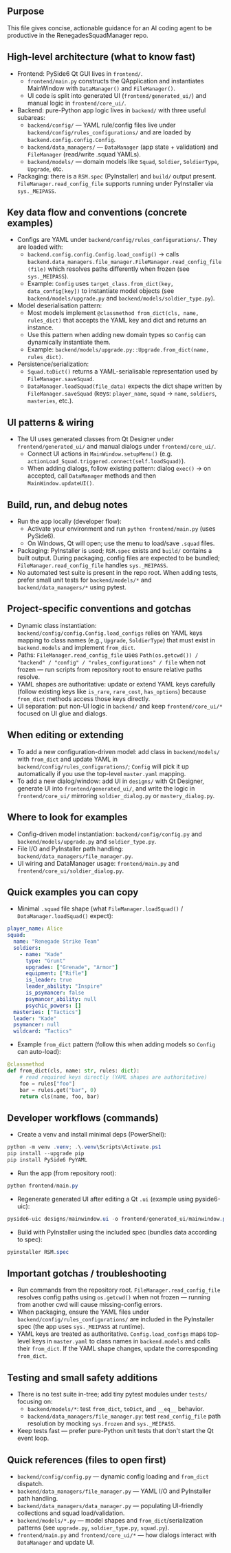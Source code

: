 Purpose
-------
This file gives concise, actionable guidance for an AI coding agent to be productive in the RenegadesSquadManager repo.

High-level architecture (what to know fast)
-----------------------------------------
- Frontend: PySide6 Qt GUI lives in `frontend/`.
  - `frontend/main.py` constructs the QApplication and instantiates MainWindow with `DataManager()` and `FileManager()`.
  - UI code is split into generated UI (`frontend/generated_ui/`) and manual logic in `frontend/core_ui/`.
- Backend: pure-Python app logic lives in `backend/` with three useful subareas:
  - `backend/config/` — YAML rule/config files live under `backend/config/rules_configurations/` and are loaded by `backend.config.config.Config`.
  - `backend/data_managers/` — `DataManager` (app state + validation) and `FileManager` (read/write .squad YAMLs).
  - `backend/models/` — domain models like `Squad`, `Soldier`, `SoldierType`, `Upgrade`, etc.
- Packaging: there is a `RSM.spec` (PyInstaller) and `build/` output present. `FileManager.read_config_file` supports running under PyInstaller via `sys._MEIPASS`.

Key data flow and conventions (concrete examples)
------------------------------------------------
- Configs are YAML under `backend/config/rules_configurations/`. They are loaded with:
  - `backend.config.config.Config.load_config()` -> calls `backend.data_managers.file_manager.FileManager.read_config_file(file)` which resolves paths differently when frozen (see `sys._MEIPASS`).
  - Example: `Config` uses `target_class.from_dict(key, data_config[key])` to instantiate model objects (see `backend/models/upgrade.py` and `backend/models/soldier_type.py`).
- Model deserialisation pattern:
  - Most models implement `@classmethod from_dict(cls, name, rules_dict)` that accepts the YAML key and dict and returns an instance.
  - Use this pattern when adding new domain types so `Config` can dynamically instantiate them.
  - Example: `backend/models/upgrade.py::Upgrade.from_dict(name, rules_dict)`.
- Persistence/serialization:
  - `Squad.toDict()` returns a YAML-serialisable representation used by `FileManager.saveSquad`.
  - `DataManager.loadSquad(file_data)` expects the dict shape written by `FileManager.saveSquad` (keys: `player_name`, `squad` → `name`, `soldiers`, `masteries`, etc.).

UI patterns & wiring
-------------------
- The UI uses generated classes from Qt Designer under `frontend/generated_ui/` and manual dialogs under `frontend/core_ui/`.
  - Connect UI actions in `MainWindow.setupMenu()` (e.g. `actionLoad_Squad.triggered.connect(self.loadSquad)`).
  - When adding dialogs, follow existing pattern: dialog `exec()` -> on accepted, call `DataManager` methods and then `MainWindow.updateUI()`.

Build, run, and debug notes
-------------------------
- Run the app locally (developer flow):
  - Activate your environment and run `python frontend/main.py` (uses PySide6).
  - On Windows, Qt will open; use the menu to load/save `.squad` files.
- Packaging: PyInstaller is used; `RSM.spec` exists and `build/` contains a built output. During packaging, config files are expected to be bundled; `FileManager.read_config_file` handles `sys._MEIPASS`.
- No automated test suite is present in the repo root. When adding tests, prefer small unit tests for `backend/models/*` and `backend/data_managers/*` using pytest.

Project-specific conventions and gotchas
--------------------------------------
- Dynamic class instantiation: `backend/config/config.Config.load_configs` relies on YAML keys mapping to class names (e.g., `Upgrade`, `SoldierType`) that must exist in `backend.models` and implement `from_dict`.
- Paths: `FileManager.read_config_file` uses `Path(os.getcwd()) / "backend" / "config" / "rules_configurations" / file` when not frozen — run scripts from repository root to ensure relative paths resolve.
- YAML shapes are authoritative: update or extend YAML keys carefully (follow existing keys like `is_rare`, `rare_cost`, `has_options`) because `from_dict` methods access those keys directly.
- UI separation: put non-UI logic in `backend/` and keep `frontend/core_ui/*` focused on UI glue and dialogs.

When editing or extending
------------------------
- To add a new configuration-driven model: add class in `backend/models/` with `from_dict` and update YAML in `backend/config/rules_configurations/`; `Config` will pick it up automatically if you use the top-level `master.yaml` mapping.
- To add a new dialog/window: add UI in `designs/` with Qt Designer, generate UI into `frontend/generated_ui/`, and write the logic in `frontend/core_ui/` mirroring `soldier_dialog.py` or `mastery_dialog.py`.

Where to look for examples
-------------------------
- Config-driven model instantiation: `backend/config/config.py` and `backend/models/upgrade.py` and `soldier_type.py`.
- File I/O and PyInstaller path handling: `backend/data_managers/file_manager.py`.
- UI wiring and DataManager usage: `frontend/main.py` and `frontend/core_ui/soldier_dialog.py`.

Quick examples you can copy
--------------------------
- Minimal `.squad` file shape (what `FileManager.loadSquad()` / `DataManager.loadSquad()` expect):

```yaml
player_name: Alice
squad:
  name: "Renegade Strike Team"
  soldiers:
    - name: "Kade"
      type: "Grunt"
      upgrades: ["Grenade", "Armor"]
      equipment: ["Rifle"]
      is_leader: true
      leader_ability: "Inspire"
      is_psymancer: false
      psymancer_ability: null
      psychic_powers: []
  masteries: ["Tactics"]
  leader: "Kade"
  psymancer: null
  wildcard: "Tactics"
```

- Example `from_dict` pattern (follow this when adding models so `Config` can auto-load):

```python
@classmethod
def from_dict(cls, name: str, rules: dict):
    # read required keys directly (YAML shapes are authoritative)
    foo = rules["foo"]
    bar = rules.get("bar", 0)
    return cls(name, foo, bar)
```

Developer workflows (commands)
------------------------------
- Create a venv and install minimal deps (PowerShell):

```powershell
python -m venv .venv; .\.venv\Scripts\Activate.ps1
pip install --upgrade pip
pip install PySide6 PyYAML
```

- Run the app (from repository root):

```powershell
python frontend/main.py
```

- Regenerate generated UI after editing a Qt `.ui` (example using pyside6-uic):

```powershell
pyside6-uic designs/mainwindow.ui -o frontend/generated_ui/mainwindow.py
```

- Build with PyInstaller using the included spec (bundles data according to spec):

```powershell
pyinstaller RSM.spec
```

Important gotchas / troubleshooting
----------------------------------
- Run commands from the repository root. `FileManager.read_config_file` resolves config paths using `os.getcwd()` when not frozen — running from another cwd will cause missing-config errors.
- When packaging, ensure the YAML files under `backend/config/rules_configurations/` are included in the PyInstaller spec (the app uses `sys._MEIPASS` at runtime).
- YAML keys are treated as authoritative. `Config.load_configs` maps top-level keys in `master.yaml` to class names in `backend.models` and calls their `from_dict`. If the YAML shape changes, update the corresponding `from_dict`.

Testing and small safety additions
--------------------------------
- There is no test suite in-tree; add tiny pytest modules under `tests/` focusing on:
  - `backend/models/*`: test `from_dict`, `toDict`, and `__eq__` behavior.
  - `backend/data_managers/file_manager.py`: test `read_config_file` path resolution by mocking `sys.frozen` and `sys._MEIPASS`.
- Keep tests fast — prefer pure-Python unit tests that don't start the Qt event loop.

Quick references (files to open first)
------------------------------------
- `backend/config/config.py` — dynamic config loading and `from_dict` dispatch.
- `backend/data_managers/file_manager.py` — YAML I/O and PyInstaller path handling.
- `backend/data_managers/data_manager.py` — populating UI-friendly collections and squad load/validation.
- `backend/models/*.py` — model shapes and `from_dict`/serialization patterns (see `upgrade.py`, `soldier_type.py`, `squad.py`).
- `frontend/main.py` and `frontend/core_ui/*` — how dialogs interact with `DataManager` and update UI.
